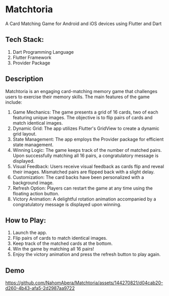 # Matchtoria

A Card Matching Game for Android and iOS devices using Flutter and Dart

## Tech Stack:
1. Dart Programming Language
2. Flutter Framework
3. Provider Package

## Description
Matchtoria is an engaging card-matching memory game that challenges users to exercise their memory skills. The main features of the game include:
1. Game Mechanics: The game presents a grid of 16 cards, two of each featuring unique images. The objective is to flip pairs of cards and match identical images.
2. Dynamic Grid: The app utilizes Flutter's GridView to create a dynamic grid layout.
3. State Management: The app employs the Provider package for efficient state management.
4. Winning Logic: The game keeps track of the number of matched pairs. Upon successfully matching all 16 pairs, a congratulatory message is displayed.
5. Visual Feedback: Users receive visual feedback as cards flip and reveal their images. Mismatched pairs are flipped back with a slight delay.
6. Customization: The card backs have been personalized with a background image.
7. Refresh Option: Players can restart the game at any time using the floating action button.
8. Victory Animation: A delightful rotation animation accompanied by a congratulatory message is displayed upon winning.

## How to Play:
1. Launch the app.
2. Flip pairs of cards to match identical images.
3. Keep track of the matched cards at the bottom.
4. Win the game by matching all 16 pairs!
5. Enjoy the victory animation and press the refresh button to play again.

## Demo
https://github.com/NahomAbera/Matchtoria/assets/144270821/d04cab20-d260-4b43-afa5-2d2987aa9722

